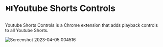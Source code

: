 # ⏯️Youtube Shorts Controls

Youtube Shorts Controls is a Chrome extension that adds playback controls to all Youtube Shorts.

![Screenshot 2023-04-05 004516](https://user-images.githubusercontent.com/12143963/229938768-2934ebfe-e344-4cc5-9f8f-c88db3875d5d.png)
